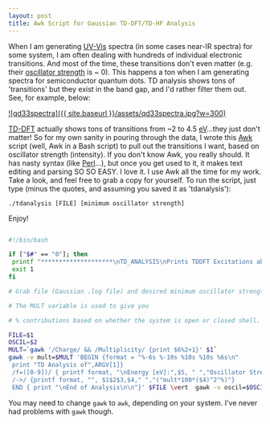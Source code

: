 ```yaml
--- 
layout: post 
title: Awk Script for Gaussian TD-DFT/TD-HF Analysis 
---
```


When I am generating [UV-Vis](http://en.wikipedia.org/wiki/Ultraviolet%E2%80%93visible_spectroscopy "Ultraviolet–visible spectroscopy") spectra (in some cases near-IR spectra) for some system, I am often dealing with hundreds of individual electronic transitions. And most of the time, these transitions don't even matter (e.g. their [oscillator strength](http://en.wikipedia.org/wiki/Oscillator_strength "Oscillator strength") is ~ 0). This happens a ton when I am generating spectra for semiconductor quantum dots. TD analysis shows tons of 'transitions' but they exist in the band gap, and I'd rather filter them out. See, for example, below:

[![qd33spectra]({{ site.baseurl }}/assets/qd33spectra.jpg?w=300)](http://joshuagoings.files.wordpress.com/2013/05/qd33spectra.jpg)

[TD-DFT](http://en.wikipedia.org/wiki/Time-dependent_density_functional_theory "Time-dependent density functional theory") actually shows tons of transitions from ~2 to 4.5 [eV](http://en.wikipedia.org/wiki/Electronvolt "Electronvolt")...they just don't matter! So for my own sanity in pouring through the data, I wrote this [Awk](http://cm.bell-labs.com/cm/cs/awkbook "AWK") script (well, Awk in a Bash script) to pull out the transitions I want, based on oscillator strength (intensity). If you don't know Awk, you really should. It has nasty syntax (like [Perl](http://www.perl.org "Perl")...), but once you get used to it, it makes text editing and parsing SO SO EASY. I love it. I use Awk all the time for my work. Take a look, and feel free to grab a copy for yourself. To run the script, just type (minus the quotes, and assuming you saved it as 'tdanalysis'): 

~~~
./tdanalysis [FILE] [minimum oscillator strength]
~~~

Enjoy!

~~~bash

#!/bin/bash

if ["$#" == "0"]; then  
 printf "********************\nTD_ANALYSIS\nPrints TDDFT Excitations above a given oscillator strength.\nUSE: td_analysis [LOG FILE] [MINIMUM OSCILLATOR STRENGTH]\n********************\n"  
 exit 1  
fi

# Grab file (Gaussian .log file) and desired minimum oscillator strength

# The MULT variable is used to give you

# % contributions based on whether the system is open or closed shell.

FILE=$1  
OSCIL=$2  
MULT=`gawk '/Charge/ && /Multiplicity/ {print $6%2+1}' $1`  
gawk -v mult=$MULT 'BEGIN {format = "%-6s %-10s %10s %10s %6s\n"  
 print "TD Analysis of",ARGV[1]}  
 /f=([0-9])/ { printf format, "\nEnergy [eV]:",$5, " ","Oscillator Strength:", substr($9,3,6)"\n ----------------------------------------------------------------"};  
 /->/ {printf format, "", $1$2$3,$4," ","("mult*100*($4)^2"%)"}  
 END { print "\nEnd of Analysis\n\n"}' $FILE \vert  gawk -v oscil=$OSCIL 'RS="\n\n" {if($6 > oscil) {print $0"\n"}}'

~~~

You may need to change `gawk` to `awk`, depending on your system. I've never had problems with `gawk` though.

